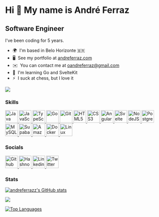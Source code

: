Hi 👋 My name is André Ferraz
=============================

Software Engineer
-----------------

I've been coding for 5 years.

* 🌍  I'm based in Belo Horizonte 🇧🇷
* 🖥️  See my portfolio at [andreferraz.com](http://andreferraz.com)
* ✉️  You can contact me at [oandreferraz@gmail.com](mailto:oandreferraz@gmail.com)
* 🧠  I'm learning Go and SvelteKit
* ⚡  I suck at chess, but I love it

[![](https://img.shields.io/github/followers/andreferrazz?logo=github&style=for-the-badge&color=0891b2&labelColor=1c1917)](https://www.github.com/andreferrazz)

### Skills

<a href="https://www.oracle.com/java">
    <img width="40px" height="auto" alt="Java" src="https://cdn.jsdelivr.net/gh/devicons/devicon/icons/java/java-original.svg" />
</a>     
<a href="https://developer.mozilla.org/en-US/docs/Web/JavaScript">
    <img width="40px" height="auto" alt="JavaScript" src="https://cdn.jsdelivr.net/gh/devicons/devicon/icons/javascript/javascript-plain.svg" />
</a>
<a href="https://www.typescriptlang.org/">
    <img width="40px" height="auto" alt="TypeScript" src="https://cdn.jsdelivr.net/gh/devicons/devicon/icons/typescript/typescript-plain.svg" />
</a>
<a href="https://go.dev/doc/">
    <img width="40px" height="auto" alt="Go" src="https://raw.githubusercontent.com/danielcranney/readme-generator/main/public/icons/skills/go-colored.svg" />
</a>
<a href="https://git-scm.com/">
    <img width="40px" height="auto" alt="Git" src="https://raw.githubusercontent.com/danielcranney/readme-generator/main/public/icons/skills/git-colored.svg" />
</a>
<a href="https://developer.mozilla.org/en-US/docs/Glossary/HTML5">
    <img width="40px" height="auto" alt="HTML5" src="https://raw.githubusercontent.com/danielcranney/readme-generator/main/public/icons/skills/html5-colored.svg" />
</a>
<a href="https://www.w3.org/TR/CSS/#css">
    <img width="40px" height="auto" alt="CSS3" src="https://raw.githubusercontent.com/danielcranney/readme-generator/main/public/icons/skills/css3-colored.svg" />
</a>
<a href="https://angular.io/">
    <img width="40px" height="auto" alt="Angular" src="https://raw.githubusercontent.com/danielcranney/readme-generator/main/public/icons/skills/angularjs-colored.svg" />
</a>
<a href="https://svelte.dev/">
    <img width="40px" height="auto" alt="Svelte" src="https://raw.githubusercontent.com/danielcranney/readme-generator/main/public/icons/skills/svelte-colored.svg" />
</a>
<a href="https://nodejs.org/en/">
    <img width="40px" height="auto" alt="NodeJS" src="https://raw.githubusercontent.com/danielcranney/readme-generator/main/public/icons/skills/nodejs-colored.svg" />
</a>
<a href="https://www.postgresql.org/">
    <img width="40px" height="auto" alt="PostgreSQL" src="https://raw.githubusercontent.com/danielcranney/readme-generator/main/public/icons/skills/postgresql-colored.svg" />
</a>
<a href="https://www.mysql.com/">
    <img width="40px" height="auto" alt="MySQL" src="https://raw.githubusercontent.com/danielcranney/readme-generator/main/public/icons/skills/mysql-colored.svg" />
</a>
<a href="https://supabase.io/">
    <img width="40px" height="auto" alt="Supabase" src="https://raw.githubusercontent.com/danielcranney/readme-generator/main/public/icons/skills/supabase-colored.svg" />
</a>
<a href="https://aws.amazon.com">
    <img width="40px" height="auto" alt="Amazon Web Services" src="https://raw.githubusercontent.com/danielcranney/readme-generator/main/public/icons/skills/aws-colored.svg" />
</a>
<a href="https://www.docker.com/">
    <img width="40px" height="auto" alt="Docker" src="https://raw.githubusercontent.com/danielcranney/readme-generator/main/public/icons/skills/docker-colored.svg" />
</a>
<a href="https://www.linux.org">
    <img width="40px" height="auto" alt="Linux" src="https://raw.githubusercontent.com/danielcranney/readme-generator/main/public/icons/skills/linux-colored.svg" />
</a>

### Socials

<a href="https://www.github.com/andreferrazz">
    <img width="40px" height="auto" alt="Github" src="https://cdn.jsdelivr.net/gh/devicons/devicon/icons/github/github-original.svg" />
</a>
<a href="https://oandreferraz.hashnode.dev">
    <img width="40px" height="auto" alt="Hashnode" src="https://raw.githubusercontent.com/danielcranney/readme-generator/main/public/icons/socials/hashnode.svg" />
</a>
<a href="https://www.linkedin.com/in/andre-rodrigues-ferraz">
    <img width="40px" height="auto" alt="Linkedin" src="https://cdn.jsdelivr.net/gh/devicons/devicon/icons/linkedin/linkedin-original.svg" />
</a>
<a href="https://www.x.com/oandreferraz">
    <img width="40px" height="auto" alt="Twitter" src="https://cdn.jsdelivr.net/gh/devicons/devicon/icons/twitter/twitter-original.svg" />
</a>

### Stats

<a href="http://www.github.com/andreferrazz"><img src="https://github-readme-stats.vercel.app/api?username=andreferrazz&show_icons=true&hide=&count_private=true&title_color=0891b2&text_color=ffffff&icon_color=0891b2&bg_color=1c1917&hide_border=true&show_icons=true" alt="andreferrazz's GitHub stats" /></a>

<a href="http://www.github.com/andreferrazz"><img src="https://github-readme-streak-stats.herokuapp.com/?user=andreferrazz&stroke=ffffff&background=1c1917&ring=0891b2&fire=0891b2&currStreakNum=ffffff&currStreakLabel=0891b2&sideNums=ffffff&sideLabels=ffffff&dates=ffffff&hide_border=true" /></a>

<a href="https://github.com/andreferrazz" align="left"><img src="https://github-readme-stats.vercel.app/api/top-langs/?username=andreferrazz&langs_count=10&title_color=0891b2&text_color=ffffff&icon_color=0891b2&bg_color=1c1917&hide_border=true&locale=en&custom_title=Top%20%Languages" alt="Top Languages" /></a>
